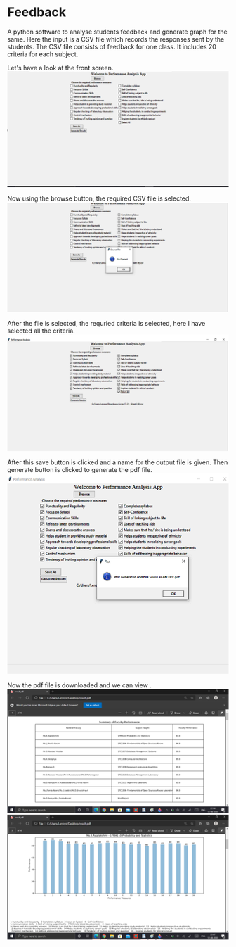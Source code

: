 # Feedback

A python software to analyse students feedback and generate graph for the same.
Here the input is a CSV file which records the responses sent by the students.
The CSV file consists of feedback for one class. It includes 20 criteria for each subject.

Let's have a look at the front screen.
![FrontScreen](https://github.com/Haririthanya/Feedback/blob/master/FrontScreen.png) 

Now using the browse button, the required CSV file is selected.
![Browse](https://github.com/Haririthanya/Feedback/blob/master/Browse.png) 

After the file is selected, the requried criteria is selected, here I have selected all the criteria.
![Criteria](https://github.com/Haririthanya/Feedback/blob/master/Criteria.png)

After this save button is clicked and a name for the output file is given. Then generate button is clicked to generate the pdf file.
![Generate](https://github.com/Haririthanya/Feedback/blob/master/Generate.png) 

Now the pdf file is downloaded and we can view .
![Result](https://github.com/Haririthanya/Feedback/blob/master/Result.png) 
![Result2](https://github.com/Haririthanya/Feedback/blob/master/Result2.png) 


